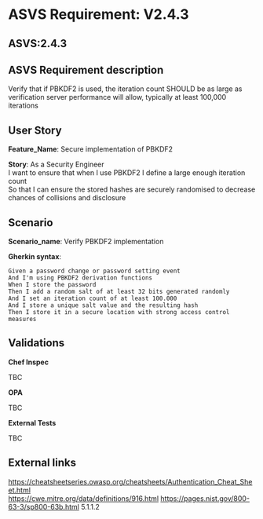 # ASVS Requirement: V2.4.3

## ASVS:2.4.3

## ASVS Requirement description

Verify that if PBKDF2 is used, the iteration count SHOULD be as large as verification server performance will allow, typically at least 100,000 iterations

## User Story

**Feature_Name**: Secure implementation of PBKDF2

**Story**:
As a Security Engineer\
I want to ensure that when I use PBKDF2 I define a large enough iteration count\
So that I can ensure the stored hashes are securely randomised to decrease chances of collisions and disclosure

## Scenario

**Scenario_name**: Verify PBKDF2 implementation

**Gherkin syntax**:

```gherkin
Given a password change or password setting event
And I'm using PBKDF2 derivation functions
When I store the password
Then I add a random salt of at least 32 bits generated randomly
And I set an iteration count of at least 100.000
And I store a unique salt value and the resulting hash
Then I store it in a secure location with strong access control measures
```

## Validations

**Chef Inspec**

TBC

**OPA**

TBC

**External Tests**

TBC

## External links

<https://cheatsheetseries.owasp.org/cheatsheets/Authentication_Cheat_Sheet.html> \
<https://cwe.mitre.org/data/definitions/916.html>
<https://pages.nist.gov/800-63-3/sp800-63b.html> 5.1.1.2

